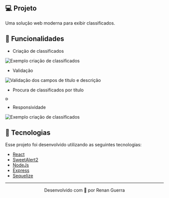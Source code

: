 ## 💻 Projeto

Uma solução web moderna para exibir classificados.

## 🚀 Funcionalidades

  - Criação de classificados
  <img src="https://user-images.githubusercontent.com/53278938/106137462-806bfe00-6149-11eb-9485-00d9c9bc2b4e.gif" alt="Exemplo criação de classificados"/>
  
  - Validação
  <img src="https://user-images.githubusercontent.com/53278938/106137459-7fd36780-6149-11eb-8ccc-12fc6adc02b0.gif" alt="Validação dos campos de titulo e descrição"/>
  
  - Procura de classificados por título
  <img style="width:10px" src="https://user-images.githubusercontent.com/53278938/106137466-8235c180-6149-11eb-8e7a-fb29a352b169.gif" alt="Procurando classificado por titulo"/>
  
  - Responsividade
  <img src="https://user-images.githubusercontent.com/53278938/106137465-81049480-6149-11eb-96f0-3e8e5e4bc0f7.gif" alt="Exemplo criação de classificados"/>
  
  

## 🚀 Tecnologias

Esse projeto foi desenvolvido utilizando as seguintes tecnologias:

- [React](https://reactjs.org/)
- [SweetAlert2](https://sweetalert2.github.io/)
- [NodeJs](https://nodejs.org/en/)
- [Express](https://expressjs.com/pt-br/)
- [Sequelize](https://sequelize.org/)


---

<p align="center">Desenvolvido com 💜 por Renan Guerra</p>
